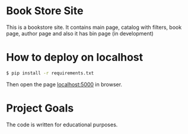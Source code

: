 # Book Store Site

This is a bookstore site. It contains main page, catalog with filters, book page, author page and also it has bin page (in development)

# How to deploy on localhost
```bash
$ pip install -r requirements.txt
```
Then open the page [localhost:5000](http://localhost:5000) in browser.

# Project Goals

The code is written for educational purposes.
